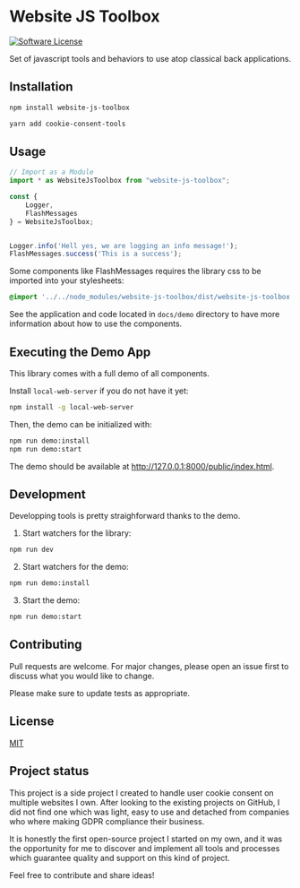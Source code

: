 # Website JS Toolbox

[![Software License](https://img.shields.io/badge/license-MIT-brightgreen.svg?style=flat-square)](LICENSE.md)

Set of javascript tools and behaviors to use atop classical back applications.

## Installation

```bash
npm install website-js-toolbox
```
```bash
yarn add cookie-consent-tools
```

## Usage

```javascript
// Import as a Module
import * as WebsiteJsToolbox from "website-js-toolbox";

const { 
    Logger,
    FlashMessages
} = WebsiteJsToolbox;


Logger.info('Hell yes, we are logging an info message!');
FlashMessages.success('This is a success');
```

Some components like FlashMessages requires the library css to be imported into your stylesheets:

```css
@import '../../node_modules/website-js-toolbox/dist/website-js-toolbox.min.css';
```

See the application and code located in `docs/demo` directory to have more information about how to use the components.

## Executing the Demo App

This library comes with a full demo of all components. 

Install `local-web-server` if you do not have it yet:
```bash
npm install -g local-web-server
```

Then, the demo can be initialized with:
```bash
npm run demo:install
npm run demo:start
```

The demo should be available at <http://127.0.0.1:8000/public/index.html>.

## Development 

Developping tools is pretty straighforward thanks to the demo.

1. Start watchers for the library:

```bash
npm run dev
````

2. Start watchers for the demo:
```bash
npm run demo:install
```

3. Start the demo:
```bash
npm run demo:start
```

## Contributing
Pull requests are welcome. For major changes, please open an issue first to discuss what you would like to change.

Please make sure to update tests as appropriate.

## License
[MIT](./LICENSE.md)

## Project status

This project is a side project I created to handle user cookie consent on multiple websites I own. After looking to the existing projects on GitHub, I did not find one which was light, easy to use and detached from companies who where making GDPR compliance their business.

It is honestly the first open-source project I started on my own, and it was the opportunity for me to discover and implement all tools and processes which guarantee quality and support on this kind of project. 

Feel free to contribute and share ideas!
